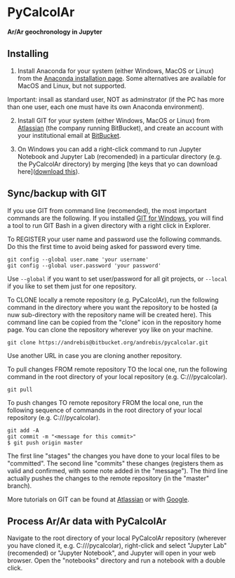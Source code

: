 # PyCalcolAr #

__Ar/Ar geochronology in Jupyter__


## Installing ##

1) Install Anaconda for your system (either Windows, MacOS or Linux) from the [Anaconda installation page](https://www.anaconda.com/products/individual). Some alternatives are available for MacOS and Linux, but not supported.

Important: insall as standard user, NOT as adminstrator (if the PC has more than one user, each one must have its own Anaconda environment).

2) Install GIT for your system (either Windows, MacOS or Linux) from [Atlassian](https://www.atlassian.com/git/tutorials/install-git) (the company running BitBucket), and create an account with your institutional email at [BitBucket](https://bitbucket.org).

3) On Windows you can add a right-click command to run Jupyter Notebook and Jupyter Lab (recomended) in a particular directory (e.g. the PyCalcolAr directory) by merging [the keys that yo can download here](<a href="https://bitbucket.org/andrebis/pycalcolar/src/master/helpers/Jupyter_right_click.reg" download="Jupyter_right_click.reg">download this</a>).


## Sync/backup with GIT ##

If you use GIT from command line (recomended), the most important commands are the following. If you installed [GIT for Windows](https://gitforwindows.org), you will find a tool to run GIT Bash in a given directory with a right click in Explorer.

To REGISTER your user name and password use the following commands. Do this the first time to avoid being asked for password every time. 

```
git config --global user.name 'your username'
git config --global user.password 'your password'
```
Use `--global` if you want to set user/password for all git projects, or `--local` if you like to set them just for one repository.


To CLONE locally a remote repository (e.g. PyCalcolAr), run the following command in the directory where you want the repository to be hosted (a nuw sub-directory with the repository name will be created here). This command line can be copied from the "clone" icon in the repository home page. You can clone the repository wherever yoy like on your machine.

```
git clone https://andrebis@bitbucket.org/andrebis/pycalcolar.git
```
Use another URL in case you are cloning another repository.


To pull changes FROM remote repository TO the local one, run the following command in the root directory of your local repository (e.g. C://<some path>/pycalcolar).

```
git pull
```


To push changes TO remote repository FROM the local one, run the following sequence of commands in the root directory of your local repository (e.g. C://<some path>/pycalcolar).

```
git add -A
git commit -m "<message for this commit>"
$ git push origin master
```
The first line "stages" the changes you have done to your local files to be "committed". The second line "commits" these changes (registers them as valid and confirmed, with some note added in the "message"). The third line actually pushes the changes to the remote repository (in the "master" branch).

More tutorials on GIT can be found at [Atlassian](https://www.atlassian.com/git/tutorials) or with [Google](www.google.com).

## Process Ar/Ar data with PyCalcolAr ##

Navigate to the root directory of your local PyCalcolAr repository (wherever you have cloned it, e.g. C://<some path>/pycalcolar), right-click and select "Jupyter Lab" (recomended) or "Jupyter Notebook", and Jupyter will open in your web browser. Open the "notebooks" directory and run a notebook with a double click.


